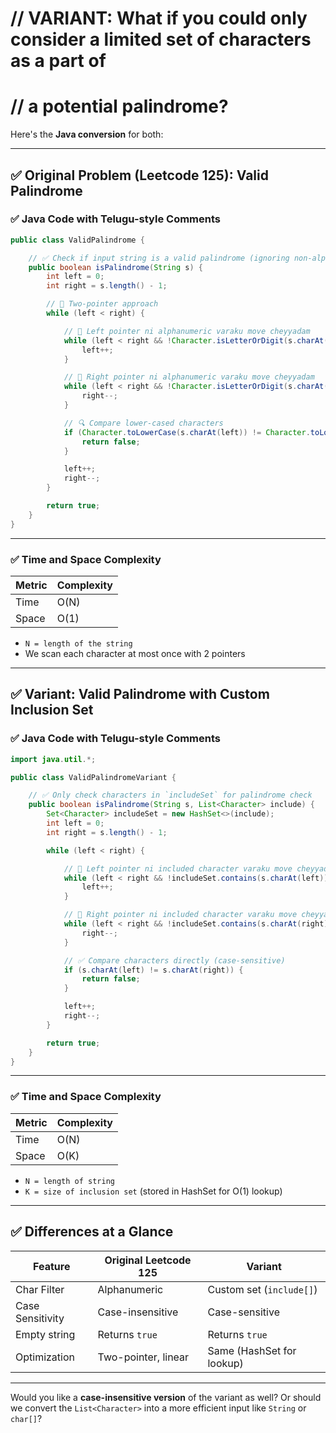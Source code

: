 # // VARIANT: What if you could only consider a limited set of characters as a part of
# // a potential palindrome?

Here's the **Java conversion** for both:

---

## ✅ Original Problem (Leetcode 125): Valid Palindrome

### ✅ Java Code with Telugu-style Comments

```java
public class ValidPalindrome {

    // ✅ Check if input string is a valid palindrome (ignoring non-alphanumeric)
    public boolean isPalindrome(String s) {
        int left = 0;
        int right = s.length() - 1;

        // 🧭 Two-pointer approach
        while (left < right) {

            // 🔁 Left pointer ni alphanumeric varaku move cheyyadam
            while (left < right && !Character.isLetterOrDigit(s.charAt(left))) {
                left++;
            }

            // 🔁 Right pointer ni alphanumeric varaku move cheyyadam
            while (left < right && !Character.isLetterOrDigit(s.charAt(right))) {
                right--;
            }

            // 🔍 Compare lower-cased characters
            if (Character.toLowerCase(s.charAt(left)) != Character.toLowerCase(s.charAt(right))) {
                return false;
            }

            left++;
            right--;
        }

        return true;
    }
}
```

---

### ✅ Time and Space Complexity

| Metric | Complexity |
| ------ | ---------- |
| Time   | O(N)       |
| Space  | O(1)       |

* `N = length of the string`
* We scan each character at most once with 2 pointers

---

## ✅ Variant: Valid Palindrome with Custom Inclusion Set

### ✅ Java Code with Telugu-style Comments

```java
import java.util.*;

public class ValidPalindromeVariant {

    // ✅ Only check characters in `includeSet` for palindrome check
    public boolean isPalindrome(String s, List<Character> include) {
        Set<Character> includeSet = new HashSet<>(include);
        int left = 0;
        int right = s.length() - 1;

        while (left < right) {

            // 🔁 Left pointer ni included character varaku move cheyyadam
            while (left < right && !includeSet.contains(s.charAt(left))) {
                left++;
            }

            // 🔁 Right pointer ni included character varaku move cheyyadam
            while (left < right && !includeSet.contains(s.charAt(right))) {
                right--;
            }

            // ✅ Compare characters directly (case-sensitive)
            if (s.charAt(left) != s.charAt(right)) {
                return false;
            }

            left++;
            right--;
        }

        return true;
    }
}
```

---

### ✅ Time and Space Complexity

| Metric | Complexity |
| ------ | ---------- |
| Time   | O(N)       |
| Space  | O(K)       |

* `N = length of string`
* `K = size of inclusion set` (stored in HashSet for O(1) lookup)

---

## ✅ Differences at a Glance

| Feature          | Original Leetcode 125 | Variant                   |
| ---------------- | --------------------- | ------------------------- |
| Char Filter      | Alphanumeric          | Custom set (`include[]`)  |
| Case Sensitivity | Case-insensitive      | Case-sensitive            |
| Empty string     | Returns `true`        | Returns `true`            |
| Optimization     | Two-pointer, linear   | Same (HashSet for lookup) |

---

Would you like a **case-insensitive version** of the variant as well? Or should we convert the `List<Character>` into a more efficient input like `String` or `char[]`?
